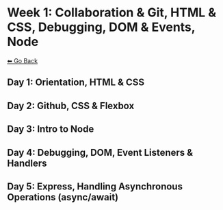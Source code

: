 # Week 1: Collaboration & Git, HTML & CSS, Debugging, DOM & Events, Node
[⬅ Go Back](../README.md)

## Day 1: Orientation, HTML & CSS

## Day 2: Github, CSS & Flexbox

## Day 3: Intro to Node

## Day 4: Debugging, DOM, Event Listeners & Handlers

## Day 5: Express, Handling Asynchronous Operations (async/await)